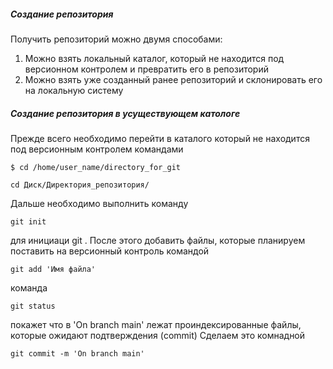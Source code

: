 ##### **Создание репозитория**
Получить репозиторий можно двумя способами:
1. Можно взять локальный каталог, который не находится под версионном контролем и превратить его в репозиторий
2. Можно взять уже созданный ранее репозиторий и склонировать его на локальную систему

##### **Создание репозитория в усуществующем катологе**
Прежде всего необходимо перейти в каталого который не находится под версионным контролем командами
``` Linux
$ cd /home/user_name/directory_for_git
```
``` Windows
cd Диск/Директория_репозитория/
```
Дальше необходимо выполнить команду 
```
git init
```
для инициаци git . После этого добавить файлы, которые планируем поставить на версионный контроль командой
```
git add 'Имя файла'
```
команда 
```
git status
```
покажет что в 'On branch main' лежат проиндексированные файлы, которые ожидают подтверждения  (commit) Сделаем это комнадной
```
git commit -m 'On branch main'
```



